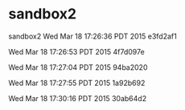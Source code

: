 # sandbox2
sandbox2
Wed Mar 18 17:26:36 PDT 2015
e3fd2af1

Wed Mar 18 17:26:53 PDT 2015
4f7d097e

Wed Mar 18 17:27:04 PDT 2015
94ba2020

Wed Mar 18 17:27:55 PDT 2015
1a92b692

Wed Mar 18 17:30:16 PDT 2015
30ab64d2

